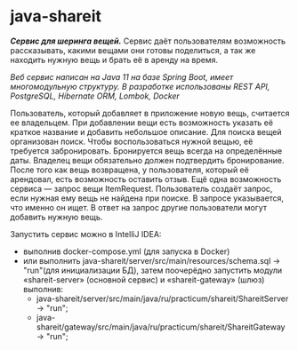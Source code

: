 # java-shareit
***Сервис для шеринга вещей.***
Сервис даёт пользователям возможность рассказывать, какими вещами они готовы поделиться, а так же находить нужную вещь и брать её в аренду на время.

*Веб сервис написан на Java 11 на базе Spring Boot, имеет многомодульную структуру.
В разработке использованы REST API, PostgreSQL, Hibernate ORM, Lombok, Docker*

Пользователь, который добавляет в приложение новую вещь, считается ее владельцем.
При добавлении вещи есть возможность указать её краткое название и добавить небольшое описание.
Для поиска вещей организован поиск. Чтобы воспользоваться нужной вещью, её требуется забронировать.
Бронируется вещь всегда на определённые даты. Владелец вещи обязательно должен подтвердить бронирование.
После того как вещь возвращена, у пользователя, который её арендовал, есть возможность оставить отзыв.
Ещё одна возможность сервиса — запрос вещи ItemRequest. Пользователь создаёт запрос, если нужная ему вещь не найдена
при поиске. В запросе указывается, что именно он ищет. В ответ на запрос другие пользователи могут добавить нужную вещь.

Запустить сервис можно в IntelliJ IDEA:
- выполнив docker-compose.yml (для запуска в Docker)
- или выполнить java-shareit/server/src/main/resources/schema.sql -> "run"(для инициализации БД),
  затем поочерёдно запустить модули «shareit-server» (основной сервис)  и «shareit-gateway» (шлюз) выполнив:
  * java-shareit/server/src/main/java/ru/practicum/shareit/ShareitServer -> "run";
  * java-shareit/gateway/src/main/java/ru/practicum/shareit/ShareitGateway -> "run";
